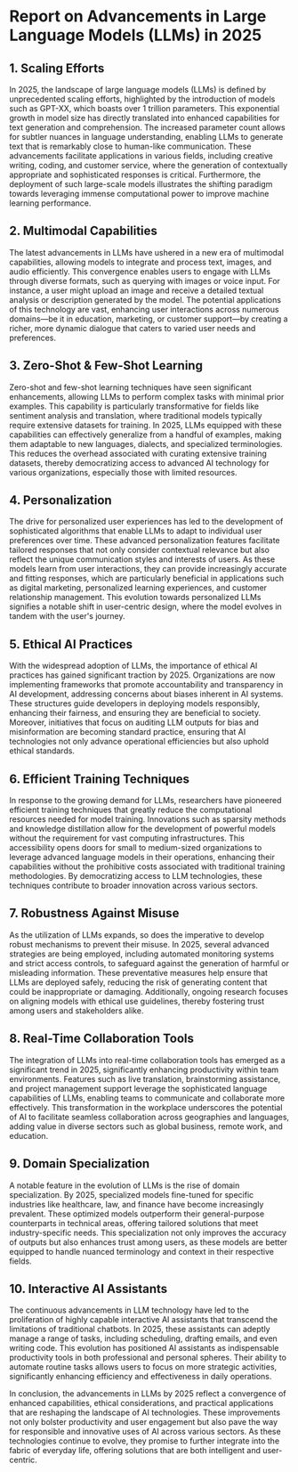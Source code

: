 # Report on Advancements in Large Language Models (LLMs) in 2025

## 1. Scaling Efforts
In 2025, the landscape of large language models (LLMs) is defined by unprecedented scaling efforts, highlighted by the introduction of models such as GPT-XX, which boasts over 1 trillion parameters. This exponential growth in model size has directly translated into enhanced capabilities for text generation and comprehension. The increased parameter count allows for subtler nuances in language understanding, enabling LLMs to generate text that is remarkably close to human-like communication. These advancements facilitate applications in various fields, including creative writing, coding, and customer service, where the generation of contextually appropriate and sophisticated responses is critical. Furthermore, the deployment of such large-scale models illustrates the shifting paradigm towards leveraging immense computational power to improve machine learning performance.

## 2. Multimodal Capabilities
The latest advancements in LLMs have ushered in a new era of multimodal capabilities, allowing models to integrate and process text, images, and audio efficiently. This convergence enables users to engage with LLMs through diverse formats, such as querying with images or voice input. For instance, a user might upload an image and receive a detailed textual analysis or description generated by the model. The potential applications of this technology are vast, enhancing user interactions across numerous domains—be it in education, marketing, or customer support—by creating a richer, more dynamic dialogue that caters to varied user needs and preferences.

## 3. Zero-Shot & Few-Shot Learning
Zero-shot and few-shot learning techniques have seen significant enhancements, allowing LLMs to perform complex tasks with minimal prior examples. This capability is particularly transformative for fields like sentiment analysis and translation, where traditional models typically require extensive datasets for training. In 2025, LLMs equipped with these capabilities can effectively generalize from a handful of examples, making them adaptable to new languages, dialects, and specialized terminologies. This reduces the overhead associated with curating extensive training datasets, thereby democratizing access to advanced AI technology for various organizations, especially those with limited resources.

## 4. Personalization
The drive for personalized user experiences has led to the development of sophisticated algorithms that enable LLMs to adapt to individual user preferences over time. These advanced personalization features facilitate tailored responses that not only consider contextual relevance but also reflect the unique communication styles and interests of users. As these models learn from user interactions, they can provide increasingly accurate and fitting responses, which are particularly beneficial in applications such as digital marketing, personalized learning experiences, and customer relationship management. This evolution towards personalized LLMs signifies a notable shift in user-centric design, where the model evolves in tandem with the user's journey.

## 5. Ethical AI Practices
With the widespread adoption of LLMs, the importance of ethical AI practices has gained significant traction by 2025. Organizations are now implementing frameworks that promote accountability and transparency in AI development, addressing concerns about biases inherent in AI systems. These structures guide developers in deploying models responsibly, enhancing their fairness, and ensuring they are beneficial to society. Moreover, initiatives that focus on auditing LLM outputs for bias and misinformation are becoming standard practice, ensuring that AI technologies not only advance operational efficiencies but also uphold ethical standards.

## 6. Efficient Training Techniques
In response to the growing demand for LLMs, researchers have pioneered efficient training techniques that greatly reduce the computational resources needed for model training. Innovations such as sparsity methods and knowledge distillation allow for the development of powerful models without the requirement for vast computing infrastructures. This accessibility opens doors for small to medium-sized organizations to leverage advanced language models in their operations, enhancing their capabilities without the prohibitive costs associated with traditional training methodologies. By democratizing access to LLM technologies, these techniques contribute to broader innovation across various sectors.

## 7. Robustness Against Misuse
As the utilization of LLMs expands, so does the imperative to develop robust mechanisms to prevent their misuse. In 2025, several advanced strategies are being employed, including automated monitoring systems and strict access controls, to safeguard against the generation of harmful or misleading information. These preventative measures help ensure that LLMs are deployed safely, reducing the risk of generating content that could be inappropriate or damaging. Additionally, ongoing research focuses on aligning models with ethical use guidelines, thereby fostering trust among users and stakeholders alike.

## 8. Real-Time Collaboration Tools
The integration of LLMs into real-time collaboration tools has emerged as a significant trend in 2025, significantly enhancing productivity within team environments. Features such as live translation, brainstorming assistance, and project management support leverage the sophisticated language capabilities of LLMs, enabling teams to communicate and collaborate more effectively. This transformation in the workplace underscores the potential of AI to facilitate seamless collaboration across geographies and languages, adding value in diverse sectors such as global business, remote work, and education.

## 9. Domain Specialization
A notable feature in the evolution of LLMs is the rise of domain specialization. By 2025, specialized models fine-tuned for specific industries like healthcare, law, and finance have become increasingly prevalent. These optimized models outperform their general-purpose counterparts in technical areas, offering tailored solutions that meet industry-specific needs. This specialization not only improves the accuracy of outputs but also enhances trust among users, as these models are better equipped to handle nuanced terminology and context in their respective fields.

## 10. Interactive AI Assistants
The continuous advancements in LLM technology have led to the proliferation of highly capable interactive AI assistants that transcend the limitations of traditional chatbots. In 2025, these assistants can adeptly manage a range of tasks, including scheduling, drafting emails, and even writing code. This evolution has positioned AI assistants as indispensable productivity tools in both professional and personal spheres. Their ability to automate routine tasks allows users to focus on more strategic activities, significantly enhancing efficiency and effectiveness in daily operations.

In conclusion, the advancements in LLMs by 2025 reflect a convergence of enhanced capabilities, ethical considerations, and practical applications that are reshaping the landscape of AI technologies. These improvements not only bolster productivity and user engagement but also pave the way for responsible and innovative uses of AI across various sectors. As these technologies continue to evolve, they promise to further integrate into the fabric of everyday life, offering solutions that are both intelligent and user-centric.